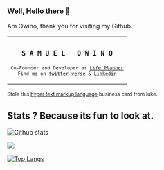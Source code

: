 ### Well, Hello there 👋

Am Owino, thank you for visiting my Github. 

<table>
    <tr align="center">
      <td>
<h3><samp>&nbsp;&nbsp;S A M U E L &nbsp; O W I N O&nbsp;&nbsp;</samp></h3>
<sub><samp>Co-Founder and Developer at <a href="https://thelifeplanner.co">Life Planner</a></samp></sub><br>
<sub><samp>Find me on <a href="https://twitter.com/SamProgramiz">twitter-verse</a> & <a href="https://www.linkedin.com/in/samuel-owino-954154129/">Linkedin</a></br></br></samp></sub>
</td>
    </tr>
</table>

<sub>Stole this <a href="https://raw.githubusercontent.com/lukehefson/lukehefson/master/README.md">hyper text markup language</a> business card from luke.</sub>

## Stats ? Because its fun to look at.

![Github stats](https://github-readme-stats.vercel.app/api?username=samuelowino&theme=green&show_icons=true&include_all_commits=true&count_private=true)

<p align="left">
  <img width="" height="" src="https://github-readme-streak-stats.herokuapp.com/?user=samuelowino">
<p/>

[![Top Langs](https://github-readme-stats.vercel.app/api/top-langs/?username=samuelowino&layout=compact)](https://github.com/samuelowino/github-readme-stats)
